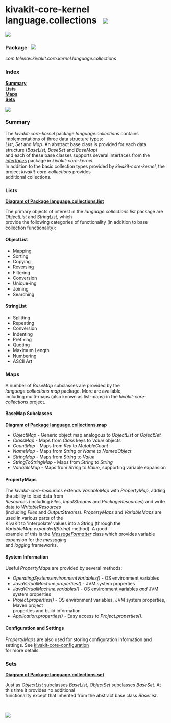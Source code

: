 # kivakit-core-kernel language.collections &nbsp; ![](https://telenav.github.io/telenav-assets/images/icons/set-40.png)

![](https://telenav.github.io/telenav-assets/images/separators/horizontal-line.png)

### Package &nbsp; ![](https://telenav.github.io/telenav-assets/images/icons/box-24.png)

*com.telenav.kivakit.core.kernel.language.collections*

### Index

[**Summary**](#summary)  
[**Lists**](#lists)  
[**Maps**](#maps)  
[**Sets**](#sets)

![](https://telenav.github.io/telenav-assets/images/separators/horizontal-line.png)

### Summary <a name="summary"></a>

The *kivakit-core-kernel* package *language.collections* contains implementations of three data structure types:   
*List*, *Set* and *Map*. An abstract base class is provided for each data structure (*BaseList*, *BaseSet* and *BaseMap*)  
and each of these base classes supports several interfaces from the [*interfaces*](interfaces.md) package in *kivakit-core-kernel*.  
In addition to the basic collection types provided by *kivakit-core-kernel*, the project *kivakit-core-collections* provides  
additional collections.

### Lists <a name="lists"></a>

[**Diagram of Package language.collections.list**](diagrams/com.telenav.kivakit.core.kernel.language.collections.list.svg)

The primary objects of interest in the *language.collections.list* package are *ObjectList* and *StringList*, which  
provide the following categories of functionality (in addition to base collection functionality):

#### ObjectList

* Mapping
* Sorting
* Copying
* Reversing
* Filtering
* Conversion
* Unique-ing
* Joining
* Searching

#### StringList

* Splitting
* Repeating
* Conversion
* Indenting
* Prefixing
* Quoting
* Maximum Length
* Numbering
* ASCII Art

### Maps <a name="maps"></a>

A number of *BaseMap* subclasses are provided by the *language.collections.map* package. More are available,  
including multi-maps (also known as list-maps) in the *kivakit-core-collections* project.

#### BaseMap Subclasses

[**Diagram of Package language.collections.map**](diagrams/com.telenav.kivakit.core.kernel.language.collections.map.svg)

* *ObjectMap* - Generic object map analogous to *ObjectList* or *ObjectSet*
* *ClassMap* - Maps from *Class* keys to *Value* objects
* *CountMap* - Maps from *Key* to *MutableCount*
* *NameMap* - Maps from *String* or *Name* to *NamedObject*
* *StringMap* - Maps from *String* to *Value*
* *StringToStringMap* - Maps from *String* to *String*
* *VariableMap* - Maps from *String* to *Value*, supporting variable expansion

#### PropertyMaps

The *kivakit-core-resources* extends *VariableMap* with *PropertyMap*, adding the ability to load data from  
*Resource*s (including *File*s, *InputStream*s and *PackageResource*s) and write data to *WritableResources*  
(including *Files* and *OutputStream*s). *PropertyMaps* and *VariableMaps* are used in various parts of the  
KivaKit to 'interpolate' values into a *String* (through the *VariableMap.expanded(String)* method). A good  
example of this is the 
[*MessageFormatter*](http://telenav-kivakit.mypna.com/8.0.6-SNAPSHOT/apidocs/com.telenav.kivakit.core.kernel/com/telenav/kivakit/core/kernel/messaging/messages/MessageFormatter.html)
class which provides variable expansion for the *messaging*  
and *logging* frameworks.

#### System Information

Useful *PropertyMap*s are provided by several methods:

* *OperatingSystem.environmentVariables()* - OS environment variables
* *JavaVirtualMachine.properties()* - JVM system properties
* *JavaVirtualMachine.variables()* - OS environment variables *and* JVM system properties
* *Project.properties()* - OS environment variables, JVM system properties, Maven project  
  properties and build information
* *Application.properties()* - Easy access to *Project.properties()*.

#### Configuration and Settings

*PropertyMaps* are also used for storing configuration information and settings.
See [kivakit-core-configuration](../../configuration/README.md)  
for more details.

### Sets <a name="sets"></a>

[**Diagram of Package language.collections.set**](diagrams/com.telenav.kivakit.core.kernel.language.collections.set.svg)

Just as *ObjectList* subclasses *BaseList*, *ObjectSet* subclasses *BaseSet*. At this time it provides no additional   
functionality except that inherited from the abstract base class *BaseList*.

<br/>

![](https://telenav.github.io/telenav-assets/images/separators/horizontal-line.png)
